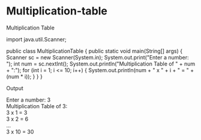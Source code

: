 # Multiplication-table
Multiplication Table

import java.util.Scanner;

public class MultiplicationTable {
    public static void main(String[] args) {
        Scanner sc = new Scanner(System.in);
        System.out.print("Enter a number: ");
        int num = sc.nextInt();
        System.out.println("Multiplication Table of " + num + ":");
        for (int i = 1; i <= 10; i++) {
            System.out.println(num + " x " + i + " = " + (num * i));
        }
    }
}

Output

Enter a number: 3  
Multiplication Table of 3:  
3 x 1 = 3  
3 x 2 = 6  
...  
3 x 10 = 30
